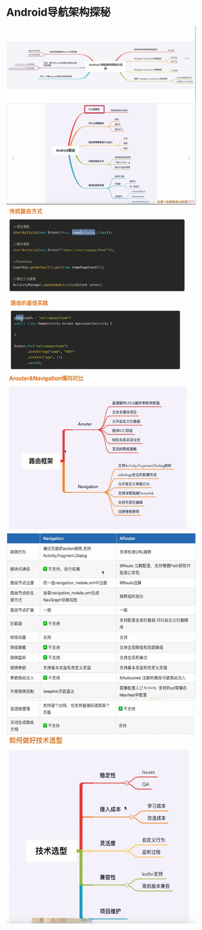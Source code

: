 # Android导航架构探秘


<img src="image/Android导航架构.png" style="zoom:100%">

<img src="image/Android路由.png" style="zoom:100%">

<img src="image/传统路由方式.png" style="zoom:100%">

<img src="image/路由最佳实践.png" style="zoom:100%">

<img src="image/ARouter和Navigation对比.png" style="zoom:100%">

<img src="image/路由库异同点.png" style="zoom:100%">  

<img src="image/路由库异同点2.png" style="zoom:100%">  

<img src="image/技术选型.png" style="zoom:100%">  






